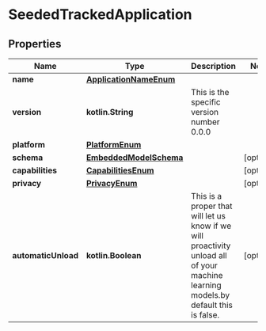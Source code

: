 
# SeededTrackedApplication

## Properties
Name | Type | Description | Notes
------------ | ------------- | ------------- | -------------
**name** | [**ApplicationNameEnum**](ApplicationNameEnum.md) |  | 
**version** | **kotlin.String** | This is the specific version number 0.0.0 | 
**platform** | [**PlatformEnum**](PlatformEnum.md) |  | 
**schema** | [**EmbeddedModelSchema**](EmbeddedModelSchema.md) |  |  [optional]
**capabilities** | [**CapabilitiesEnum**](CapabilitiesEnum.md) |  |  [optional]
**privacy** | [**PrivacyEnum**](PrivacyEnum.md) |  |  [optional]
**automaticUnload** | **kotlin.Boolean** | This is a proper that will let us know if we will proactivity unload all of your machine learning models.by default this is false. |  [optional]



